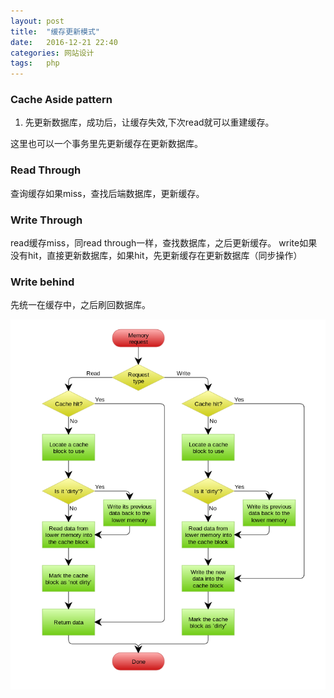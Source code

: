 ```yaml
---
layout: post
title:  "缓存更新模式"
date:   2016-12-21 22:40
categories: 网站设计
tags:   php
---
```


### Cache Aside pattern

1. 先更新数据库，成功后，让缓存失效,下次read就可以重建缓存。

这里也可以一个事务里先更新缓存在更新数据库。


### Read Through

查询缓存如果miss，查找后端数据库，更新缓存。


### Write Through

read缓存miss，同read through一样，查找数据库，之后更新缓存。
write如果没有hit，直接更新数据库，如果hit，先更新缓存在更新数据库（同步操作）




### Write behind


先统一在缓存中，之后刷回数据库。

![write_behind](/images/cacheUpdate.png)
